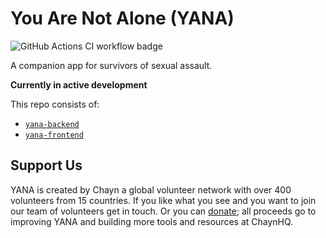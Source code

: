 # You Are Not Alone (YANA)

![GitHub Actions CI workflow badge](https://github.com/chaynHQ/yana/workflows/.github/workflows/ci.yml/badge.svg)

A companion app for survivors of sexual assault.

**Currently in active development**

This repo consists of:

- [`yana-backend`](yana-backend/README.md)
- [`yana-frontend`](yana-frontend/README.md)

## Support Us

YANA is created by Chayn a global volunteer network with over 400 volunteers from 15 countries. If you like what you see and you want to join our team of volunteers get in touch. Or you can [donate](https://www.paypal.me/chaynhq); all proceeds go to improving YANA and building more tools and resources at ChaynHQ.
